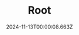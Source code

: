 ---
title: "Root"
id: 965580
date: 2024-11-13T00:00:08.663Z
link: games/steam/recent/root
image: http://media.steampowered.com/steamcommunity/public/images/apps/965580/18008c5174b3c919fb15543d0f7527875a2095ef.jpg
playtime_2weeks: 30
playtime_forever: 35
playtime_windows_forever: 0
playtime_mac_forever: 0
playtime_linux_forever: 35
playtime_deck_forever: 35
---